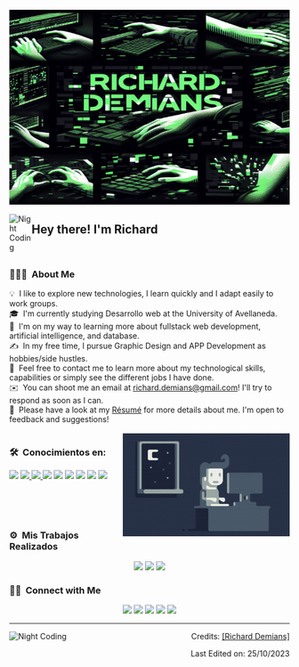 <a href="https://github.com/Eva-U2"><img alt="Richard Demians" src="RICHARD-DEMIANS.jpg" height="350px" position="center" width='900' /></a>

<img alt="Night Coding" src="./assets/Hand%20Wave.gif" width='40' align="left"/><h2>Hey there! I'm Richard</h2>

<!-- ## 👋 &nbsp;Hey there! I'm Richard -->
<br>

### 👨🏻‍💻 &nbsp;About Me
💡 &nbsp;I like to explore new technologies, I learn quickly and I adapt easily to work groups.\
🎓 &nbsp;I'm currently studying Desarrollo web at the University of Avellaneda.\
🌱 &nbsp;I'm on my way to learning more about fullstack web development, artificial intelligence, and database.\
✍️ &nbsp;In my free time, I pursue Graphic Design and APP Development as hobbies/side hustles.\
💬 &nbsp;Feel free to contact me to learn more about my technological skills, capabilities or simply see the different jobs I have done.\
✉️ &nbsp;You can shoot me an email at richard.demians@gmail.com! I'll try to respond as soon as I can.\
📄 &nbsp;Please have a look at my [Résumé](https://github.com/Eva-U2) for more details about me. I'm open to feedback and suggestions!
<br>
<br>
<img alt="Night Coding" src="https://raw.githubusercontent.com/AVS1508/AVS1508/master/assets/Night-Coding.gif" align="right"/>
### 🛠 &nbsp;Conocimientos en:
<a href="https://www.python.org/"><img src="https://cdn3.iconfinder.com/data/icons/logos-and-brands-adobe/512/267_Python-512.png" width="50px" margin="10px"/></a>
<a href="https://developer.mozilla.org/es/docs/Learn/JavaScript/First_steps/What_is_JavaScript"><img src="https://eva02.netlify.app/media/marcas3.png" width="40px" margin="10px"/>
<a href="https://react.dev/"><img src="https://www.alltechbuzz.net/wp-content/uploads/2020/05/word-image-2-472x420.png" width="50px" margin="10px"/>
<a href="https://developer.mozilla.org/es/docs/Web/HTML"><img src="https://eva02.netlify.app/media/marcas1.png" width="50px" margin="10px"/></a>
<a href="https://developer.mozilla.org/es/docs/Learn/Getting_started_with_the_web/CSS_basics"><img src="https://eva02.netlify.app/media/marcas2.png" width="50px" margin="10px"/></a>
<a href="https://git-scm.com/"><img src="https://ahmadsalahuddeen.github.io/testwebsiteswalah/img/favicons/pngegg.png" width="50px"/></a>
<a href="https://github.com/"><img src="https://eva02.netlify.app/media/marcas7.png" width="50px" margin="10px"/></a>
<a href="https://code.visualstudio.com/"><img src="https://eva02.netlify.app/media/marcas4.png" width="50px" margin="10px"/></a>
<a href="https://app.netlify.com/"><img src="https://eva02.netlify.app/media/marcas8.png" width="50px" margin="10px"/></a>

<br>
<br>
<br>

### ⚙️ &nbsp;Mis Trabajos Realizados
<p align="center">
  <a href="https://fgrefrigeracion.netlify.app/"><img height="133em" src="https://eva02.netlify.app/media/imgs/FG-REFRIGERACION.jpeg"/></a>
  <a href="https://fotones.netlify.app/"><img height="133em" src="https://eva02.netlify.app/media/imgs/FOTONES.jpeg"/></a>
  <a href="https://eva02.netlify.app/"><img height="133em" src="https://eva02.netlify.app/media/imgs/EVA-02.jpeg"/></a>
</p>

### 🤝🏻 &nbsp;Connect with Me

<p align="center">
<a href="https://github.com/Eva-U2"><img src="https://img.shields.io/badge/-Richard Demians-3423A6?style=flat&logo=Google-Chrome&logoColor=white"/></a>
<a href="https://github.com/Eva-U2"><img src="https://img.shields.io/badge/-Richard Demians-0077B5?style=flat&logo=Linkedin&logoColor=white"/></a>
<a href="mailto:richard.demians@gmail.com"><img src="https://img.shields.io/badge/-Richard Demians-D14836?style=flat&logo=Gmail&logoColor=white"/></a>
<a href="https://github.com/Eva-U2"><img src="https://img.shields.io/badge/-Richard Demians__-E4405F?style=flat&logo=Instagram&logoColor=white"/></a>
<a href="https://github.com/Eva-U2"><img src="https://img.shields.io/badge/-Richard Demians-1877F2?style=flat&logo=Facebook&logoColor=white"/></a>
</p>

-----
<img alt="Night Coding" src="https://i.pinimg.com/originals/13/b2/fb/13b2fb4d9866d4e1611edd6e667af31e.gif" align="left"/>
<div align="right">
 <p> Credits: <a href="https://github.com/Eva-U2">[Richard Demians]</a></p>
 <p> Last Edited on: 25/10/2023 </p>
</div>

